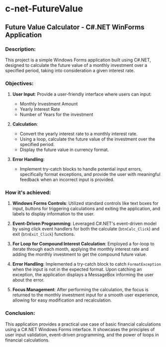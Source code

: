 # c-net-FutureValue
## Future Value Calculator - C#.NET WinForms Application

### Description:

This project is a simple Windows Forms application built using C#.NET, designed to calculate the future value of a monthly investment over a specified period, taking into consideration a given interest rate.

### Objectives:

1. **User Input**: Provide a user-friendly interface where users can input:
   - Monthly Investment Amount
   - Yearly Interest Rate
   - Number of Years for the investment

2. **Calculation**:
   - Convert the yearly interest rate to a monthly interest rate.
   - Using a loop, calculate the future value of the investment over the specified period.
   - Display the future value in currency format.

3. **Error Handling**:
   - Implement try-catch blocks to handle potential input errors, specifically format exceptions, and provide the user with meaningful feedback when an incorrect input is provided.

### How it's achieved:

1. **Windows Forms Controls**: Utilized standard controls like text boxes for input, buttons for triggering calculations and exiting the application, and labels to display information to the user.

2. **Event-Driven Programming**: Leveraged C#.NET's event-driven model by using click event handlers for both the calculate (`btnCalc_Click`) and exit (`btnExit_Click`) functions.

3. **For Loop for Compound Interest Calculation**: Employed a for-loop to iterate through each month, applying the monthly interest rate and adding the monthly investment to get the compound future value.

4. **Error Handling**: Implemented a try-catch block to catch `FormatException` when the input is not in the expected format. Upon catching an exception, the application displays a MessageBox informing the user about the error.

5. **Focus Management**: After performing the calculation, the focus is returned to the monthly investment input for a smooth user experience, allowing for easy modification and recalculation.

### Conclusion:

This application provides a practical use case of basic financial calculations using a C#.NET Windows Forms interface. It showcases the principles of user input validation, event-driven programming, and the power of loops in financial calculations.
